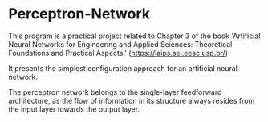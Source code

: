 # Perceptron-Network
This program is a practical project related to Chapter 3 of the book 'Artificial Neural Networks for Engineering and Applied Sciences: Theoretical Foundations and Practical Aspects.' (https://laips.sel.eesc.usp.br/)  

It presents the simplest configuration approach for an artificial neural network.

The perceptron network belongs to the single-layer feedforward architecture, as the flow of information in its structure always resides from the input layer towards the output layer.
